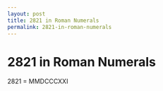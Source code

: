```yaml
---
layout: post
title: 2821 in Roman Numerals
permalink: 2821-in-roman-numerals
---
```


# 2821 in Roman Numerals

2821 = MMDCCCXXI
